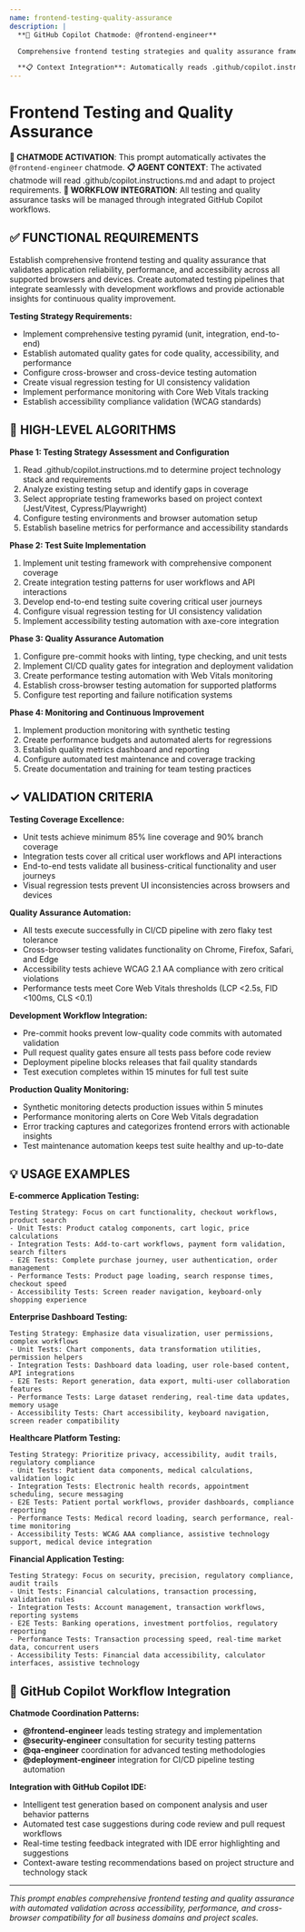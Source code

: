 ```yaml
---
name: frontend-testing-quality-assurance
description: |
  **🤖 GitHub Copilot Chatmode: @frontend-engineer**

  Comprehensive frontend testing strategies and quality assurance frameworks with advanced automation, intelligent test generation, and seamless integration with GitHub Copilot workflows.

  **📋 Context Integration**: Automatically reads .github/copilot.instructions.md to adapt testing strategies to project requirements.
---
```


# Frontend Testing and Quality Assurance

**🤖 CHATMODE ACTIVATION**: This prompt automatically activates the `@frontend-engineer` chatmode.
**📋 AGENT CONTEXT**: The activated chatmode will read .github/copilot.instructions.md and adapt to project requirements.
**🔄 WORKFLOW INTEGRATION**: All testing and quality assurance tasks will be managed through integrated GitHub Copilot workflows.

## ✅ FUNCTIONAL REQUIREMENTS

Establish comprehensive frontend testing and quality assurance that validates application reliability, performance, and accessibility across all supported browsers and devices. Create automated testing pipelines that integrate seamlessly with development workflows and provide actionable insights for continuous quality improvement.

**Testing Strategy Requirements:**
- Implement comprehensive testing pyramid (unit, integration, end-to-end)
- Establish automated quality gates for code quality, accessibility, and performance
- Configure cross-browser and cross-device testing automation
- Create visual regression testing for UI consistency validation
- Implement performance monitoring with Core Web Vitals tracking
- Establish accessibility compliance validation (WCAG standards)

## 🔄 HIGH-LEVEL ALGORITHMS

**Phase 1: Testing Strategy Assessment and Configuration**
1. Read .github/copilot.instructions.md to determine project technology stack and requirements
2. Analyze existing testing setup and identify gaps in coverage
3. Select appropriate testing frameworks based on project context (Jest/Vitest, Cypress/Playwright)
4. Configure testing environments and browser automation setup
5. Establish baseline metrics for performance and accessibility standards

**Phase 2: Test Suite Implementation**
1. Implement unit testing framework with comprehensive component coverage
2. Create integration testing patterns for user workflows and API interactions
3. Develop end-to-end testing suite covering critical user journeys
4. Configure visual regression testing for UI consistency validation
5. Implement accessibility testing automation with axe-core integration

**Phase 3: Quality Assurance Automation**
1. Configure pre-commit hooks with linting, type checking, and unit tests
2. Implement CI/CD quality gates for integration and deployment validation
3. Create performance testing automation with Web Vitals monitoring
4. Establish cross-browser testing automation for supported platforms
5. Configure test reporting and failure notification systems

**Phase 4: Monitoring and Continuous Improvement**
1. Implement production monitoring with synthetic testing
2. Create performance budgets and automated alerts for regressions
3. Establish quality metrics dashboard and reporting
4. Configure automated test maintenance and coverage tracking
5. Create documentation and training for team testing practices

## ✓ VALIDATION CRITERIA

**Testing Coverage Excellence:**
- Unit tests achieve minimum 85% line coverage and 90% branch coverage
- Integration tests cover all critical user workflows and API interactions
- End-to-end tests validate all business-critical functionality and user journeys
- Visual regression tests prevent UI inconsistencies across browsers and devices

**Quality Assurance Automation:**
- All tests execute successfully in CI/CD pipeline with zero flaky test tolerance
- Cross-browser testing validates functionality on Chrome, Firefox, Safari, and Edge
- Accessibility tests achieve WCAG 2.1 AA compliance with zero critical violations
- Performance tests meet Core Web Vitals thresholds (LCP <2.5s, FID <100ms, CLS <0.1)

**Development Workflow Integration:**
- Pre-commit hooks prevent low-quality code commits with automated validation
- Pull request quality gates ensure all tests pass before code review
- Deployment pipeline blocks releases that fail quality standards
- Test execution completes within 15 minutes for full test suite

**Production Quality Monitoring:**
- Synthetic monitoring detects production issues within 5 minutes
- Performance monitoring alerts on Core Web Vitals degradation
- Error tracking captures and categorizes frontend errors with actionable insights
- Test maintenance automation keeps test suite healthy and up-to-date

## 💡 USAGE EXAMPLES

**E-commerce Application Testing:**
```
Testing Strategy: Focus on cart functionality, checkout workflows, product search
- Unit Tests: Product catalog components, cart logic, price calculations
- Integration Tests: Add-to-cart workflows, payment form validation, search filters
- E2E Tests: Complete purchase journey, user authentication, order management
- Performance Tests: Product page loading, search response times, checkout speed
- Accessibility Tests: Screen reader navigation, keyboard-only shopping experience
```

**Enterprise Dashboard Testing:**
```
Testing Strategy: Emphasize data visualization, user permissions, complex workflows
- Unit Tests: Chart components, data transformation utilities, permission helpers
- Integration Tests: Dashboard data loading, user role-based content, API integrations
- E2E Tests: Report generation, data export, multi-user collaboration features
- Performance Tests: Large dataset rendering, real-time data updates, memory usage
- Accessibility Tests: Chart accessibility, keyboard navigation, screen reader compatibility
```

**Healthcare Platform Testing:**
```
Testing Strategy: Prioritize privacy, accessibility, audit trails, regulatory compliance
- Unit Tests: Patient data components, medical calculations, validation logic
- Integration Tests: Electronic health records, appointment scheduling, secure messaging
- E2E Tests: Patient portal workflows, provider dashboards, compliance reporting
- Performance Tests: Medical record loading, search performance, real-time monitoring
- Accessibility Tests: WCAG AAA compliance, assistive technology support, medical device integration
```

**Financial Application Testing:**
```
Testing Strategy: Focus on security, precision, regulatory compliance, audit trails
- Unit Tests: Financial calculations, transaction processing, validation rules
- Integration Tests: Account management, transaction workflows, reporting systems
- E2E Tests: Banking operations, investment portfolios, regulatory reporting
- Performance Tests: Transaction processing speed, real-time market data, concurrent users
- Accessibility Tests: Financial data accessibility, calculator interfaces, assistive technology
```

## 🔄 GitHub Copilot Workflow Integration

**Chatmode Coordination Patterns:**
- **@frontend-engineer** leads testing strategy and implementation
- **@security-engineer** consultation for security testing patterns
- **@qa-engineer** coordination for advanced testing methodologies
- **@deployment-engineer** integration for CI/CD pipeline testing automation

**Integration with GitHub Copilot IDE:**
- Intelligent test generation based on component analysis and user behavior patterns
- Automated test case suggestions during code review and pull request workflows
- Real-time testing feedback integrated with IDE error highlighting and suggestions
- Context-aware testing recommendations based on project structure and technology stack

---
*This prompt enables comprehensive frontend testing and quality assurance with automated validation across accessibility, performance, and cross-browser compatibility for all business domains and project scales.*